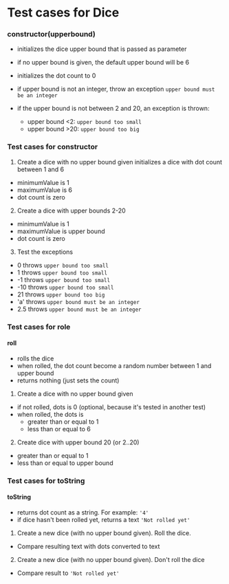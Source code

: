 # Test cases for Dice

### **constructor(upperbound)**

- initializes the dice upper bound that is passed as parameter
- if no upper bound is given, the default upper bound will be 6
- initializes the dot count to 0

- if upper bound is not an integer, throw an exception
  `upper bound must be an integer`

- if the upper bound is not between 2 and 20, an exception is thrown:
  - upper bound <2: `upper bound too small`
  - upper bound >20: `upper bound too big`

### Test cases for **constructor**

1. Create a dice with no upper bound given
  initializes a dice with dot count between 1 and 6
  - minimumValue is 1
  - maximumValue is 6
  - dot count is zero

2. Create a dice with upper bounds 2-20
  - minimumValue is 1
  - maximumValue is upper bound
  - dot count is zero

3. Test the exceptions
  - 0  throws `upper bound too small`
  - 1  throws `upper bound too small`
  - -1 throws `upper bound too small`
  - -10 throws `upper bound too small`
  - 21 throws `upper bound too big`
  - 'a' throws `upper bound must be an integer`
  - 2.5 throws `upper bound must be an integer`

### Test cases for **role**

#### **roll**
- rolls the dice
- when rolled, the dot count become a random number between 1 and upper bound
- returns nothing (just sets the count)

1. Create a dice with no upper bound given
  - if not rolled, dots is 0 (optional, because it's tested in another test)
  - when rolled, the dots is 
    - greater than or equal to 1 
    - less than or equal to 6

2. Create dice with upper bound 20 (or 2..20)
  - greater than or equal to 1 
  - less than or equal to upper bound

### Test cases for **toString**

#### **toString**
- returns dot count as a string. For example: `'4'`
- if dice hasn't been rolled yet, returns a text `'Not rolled yet'`

1. Create a new dice (with no upper bound given). Roll the dice.
  - Compare resulting text with dots converted to text

2. Create a new dice (with no upper bound given). Don't roll the dice
  - Compare result to `'Not rolled yet'`
